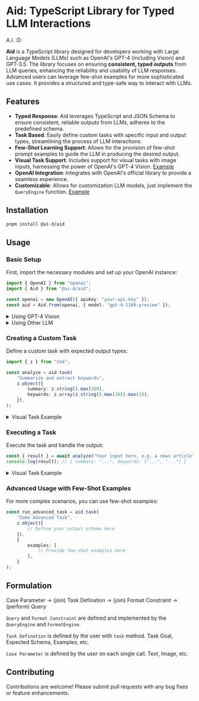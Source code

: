 # Aid: TypeScript Library for Typed LLM Interactions

A.I. :D

**Aid** is a TypeScript library designed for developers working with Large Language Models (LLMs) such as OpenAI's GPT-4 (including Vision) and GPT-3.5. The library focuses on ensuring **consistent, typed outputs** from LLM queries, enhancing the reliability and usability of LLM responses. Advanced users can leverage few-shot examples for more sophisticated use cases. It provides a structured and type-safe way to interact with LLMs.

## Features

- **Typed Response**: Aid leverages TypeScript and JSON Schema to ensure consistent, reliable outputs from LLMs, adheres to the predefined schema.
- **Task Based**: Easily define custom tasks with specific input and output types, streamlining the process of LLM interactions.
- **Few-Shot Learning Support**: Allows for the provision of few-shot prompt examples to guide the LLM in producing the desired output.
- **Visual Task Support**: Includes support for visual tasks with image inputs, harnessing the power of OpenAI's GPT-4 Vision. [Example](https://github.com/JacobLinCool/aid/blob/main/packages/aid/tests/vision.test.ts)
- **OpenAI Integration**: Integrates with OpenAI's official library to provide a seamless experience.
- **Customizable**: Allows for customization LLM models, just implement the `QueryEngine` function. [Example](https://github.com/JacobLinCool/aid/blob/main/packages/aid/tests/cohere.test.ts)

## Installation

```sh
pnpm install @ai-d/aid
```

## Usage

### Basic Setup

First, import the necessary modules and set up your OpenAI instance:

```ts
import { OpenAI } from "openai";
import { Aid } from "@ai-d/aid";

const openai = new OpenAI({ apiKey: "your-api-key" });
const aid = Aid.from(openai, { model: "gpt-4-1106-preview" });
```

<details>
<summary>Using GPT-4 Vision</summary>

```ts
import { OpenAI } from "openai";
import { Aid, OpenAIQuery } from "@ai-d/aid";

const openai = new OpenAI({ apiKey: "your-api-key" });
const aid = Aid.vision(
    OpenAIQuery(openai, { model: "gpt-4-vision-preview", max_tokens: 2048 }),
);
```

</details>

<details>
<summary>Using Other LLM</summary>

For example, [Cohere](https://cohere.ai/)'s Command.

```ts
import { Aid, CohereQuery } from "@ai-d/aid";

const aid = Aid.chat(
    CohereQuery(COHERE_TOKEN, { model: "command" }),
);
```

> You can implement your own `QueryEngine` function.

</details>

### Creating a Custom Task

Define a custom task with expected output types:

```ts
import { z } from "zod";

const analyze = aid.task(
    "Summarize and extract keywords",
    z.object({
        summary: z.string().max(300),
        keywords: z.array(z.string().max(30)).max(10),
    }),
);
```

<details>
<summary>Visual Task Example</summary>

```ts
const analyze = aid.task(
    "Analyze the person in the image",
    z.object({
        gender: z.enum(["boy", "girl", "other"]),
        age: z.enum(["child", "teen", "adult", "elderly"]),
        emotion: z.enum(["happy", "sad", "angry", "surprised", "neutral"]),
        clothing: z.string().max(100),
        background: z.string().max(100),
    }),
);
```

</details>

### Executing a Task

Execute the task and handle the output:

```ts
const { result } = await analyze("Your input here, e.g. a news article");
console.log(result); // { summary: "...", keywords: ["...", "..."] }
```


<details>
<summary>Visual Task Example</summary>

```ts
const datauri = `data:image/png;base64,${fs.readFileSync("path/to/image.png" "base64")}`;

const { result } = await analyze({ images: [{ url: datauri }] });
console.log(result); // { "gender": "boy", "age": "teen", ... }
```

</details>

### Advanced Usage with Few-Shot Examples

For more complex scenarios, you can use few-shot examples:

```ts
const run_advanced_task = aid.task(
    "Some Advanced Task",
    z.object({
        // Define your output schema here
    }),
    {
        examples: [
            // Provide few-shot examples here
        ],
    }
);
```

## Formulation

Case Parameter -> (join) Task Defination -> (join) Format Constraint -> (perform) Query

`Query` and `Format Constraint` are defined and implemented by the `QueryEngine` and `FormatEngine`.

`Task Defination` is defined by the user with `task` method. Task Goal, Expected Schema, Examples, etc.

`Case Parameter` is defined by the user on each single call. Text, Image, etc.

## Contributing

Contributions are welcome! Please submit pull requests with any bug fixes or feature enhancements.
